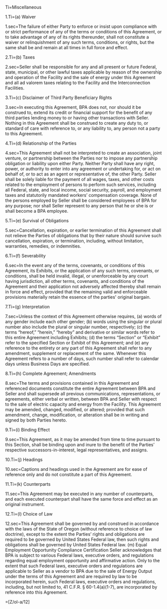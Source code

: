 Ti=Miscellaneous

1.Ti=(a) Waiver

1.sec=The failure of either Party to enforce or insist upon compliance with or strict performance of any of the terms or conditions of this Agreement, or to take advantage of any of its rights thereunder, shall not constitute a waiver or relinquishment of any such terms, conditions, or rights, but the same shall be and remain at all times in full force and effect.

2.Ti=(b) Taxes

2.sec=Seller shall be responsible for any and all present or future Federal, state, municipal, or other lawful taxes applicable by reason of the ownership and operation of the Facility and the sale of energy under this Agreement and all ad valorem taxes relating to the Facility and the Interconnection Facilities.

3.Ti=(c) Disclaimer of Third Party Beneficiary Rights

3.sec=In executing this Agreement, BPA does not, nor should it be construed to, extend its credit or financial support for the benefit of any third parties lending money to or having other transactions with Seller. Nothing in this Agreement shall be construed to create any duty to, or standard of care with reference to, or any liability to, any person not a party to this Agreement.

4.Ti=(d) Relationship of the Parties

4.sec=This Agreement shall not be interpreted to create an association, joint venture, or partnership between the Parties nor to impose any partnership obligation or liability upon either Party. Neither Party shall have any right, power, or authority to enter into any agreement or undertaking for, or act on behalf of, or to act as an agent or representative of, the other Party. Seller shall be solely liable for the payment of all wages, taxes, and other costs related to the employment of persons to perform such services, including all Federal, state, and local income, social security, payroll, and employment taxes and statutorily mandated workers’ compensation coverage. None of the persons employed by Seller shall be considered employees of BPA for any purpose; nor shall Seller represent to any person that he or she is or shall become a BPA employee.

5.Ti=(e) Survival of Obligations

5.sec=Cancellation, expiration, or earlier termination of this Agreement shall not relieve the Parties of obligations that by their nature should survive such cancellation, expiration, or termination, including, without limitation, warranties, remedies, or indemnities.

6.Ti=(f) Severability

6.sec=In the event any of the terms, covenants, or conditions of this Agreement, its Exhibits, or the application of any such terms, covenants, or conditions, shall be held invalid, illegal, or unenforceable by any court having jurisdiction, all other terms, covenants, and conditions of the Agreement and their application not adversely affected thereby shall remain in force and effect, provided that the remaining valid and enforceable provisions materially retain the essence of the parties' original bargain.

7.Ti=(g) Interpretation

7.sec=Unless the context of this Agreement otherwise requires, (a) words of any gender include each other gender; (b) words using the singular or plural number also include the plural or singular number, respectively; (c) the terms “hereof,” “herein,” “hereby” and derivative or similar words refer to this entire Agreement including Exhibits; (d) the terms “Section” or “Exhibit” refer to the specified Section or Exhibit of this Agreement; and (e) any reference to the entirety or any part of this Agreement shall refer to any amendment, supplement or replacement of the same. Whenever this Agreement refers to a number of days, such number shall refer to calendar days unless Business Days are specified.

8.Ti=(h) Complete Agreement; Amendments

8.sec=The terms and provisions contained in this Agreement and referenced documents constitute the entire Agreement between BPA and Seller and shall supersede all previous communications, representations, or agreements, either verbal or written, between BPA and Seller with respect to the sale of electric capacity and energy from the Facility. This Agreement may be amended, changed, modified, or altered; provided that such amendment, change, modification, or alteration shall be in writing and signed by both Parties hereto.

9.Ti=(i) Binding Effect

9.sec=This Agreement, as it may be amended from time to time pursuant to this Section, shall be binding upon and inure to the benefit of the Parties’ respective successors-in-interest, legal representatives, and assigns.

10.Ti=(j) Headings

10.sec=Captions and headings used in the Agreement are for ease of reference only and do not constitute a part of this Agreement.

11.Ti=(k) Counterparts

11.sec=This Agreement may be executed in any number of counterparts, and each executed counterpart shall have the same force and effect as an original instrument.

12.Ti=(l) Choice of Law

12.sec=This Agreement shall be governed by and construed in accordance with the laws of the State of Oregon (without reference to choice of law doctrine), except to the extent the Parties’ rights and obligations are required to be governed by United States Federal law, then such rights and obligations shall be governed by United States Federal law. (m) Equal Employment Opportunity Compliance Certification Seller acknowledges that BPA is subject to various Federal laws, executive orders, and regulations regarding equal employment opportunity and affirmative action. Only to the extent that such Federal laws, executive orders and regulations are applicable to Seller as a vendor to BPA due to the sale of Energy Output under the terms of this Agreement and are required by law to be incorporated herein, such Federal laws, executive orders and regulations, including, but not limited to, 41 C.F.R. § 60-1.4(a)(1-7), are incorporated by reference into this Agreement.


=[Z/ol-a/12]
